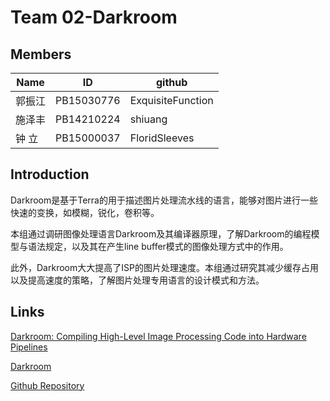 # Team 02-Darkroom
## Members
 Name | ID | github
|---- | ----| ----------
|郭振江|PB15030776  |ExquisiteFunction  
|施泽丰 |PB14210224 | shiuang  
|钟  立 |PB15000037 |FloridSleeves  

## Introduction
Darkroom是基于Terra的用于描述图片处理流水线的语言，能够对图片进行一些快速的变换，如模糊，锐化，卷积等。

本组通过调研图像处理语言Darkroom及其编译器原理，了解Darkroom的编程模型与语法规定，以及其在产生line buffer模式的图像处理方式中的作用。  

此外，Darkroom大大提高了ISP的图片处理速度。本组通过研究其减少缓存占用以及提高速度的策略，了解图片处理专用语言的设计模式和方法。

## Links
[Darkroom: Compiling High-Level Image Processing Code into Hardware Pipelines
](http://darkroom-lang.org/darkroom14-low.pdf)

[Darkroom](http://darkroom-lang.org/)

[Github Repository](https://github.com/Compiler-02)
